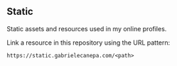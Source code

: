 ## Static

Static assets and resources used in my online profiles.

Link a resource in this repository using the URL pattern:

```
https://static.gabrielecanepa.com/<path>
```
